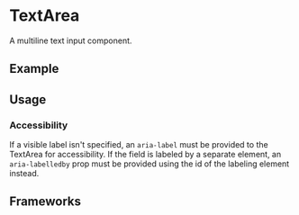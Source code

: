 <script setup>
  import Vue from './vue.md';
  import React from './react.md';
</script>

# TextArea

A multiline text input component.

<components-status react='released' vue='released' />

## Example

<theme-switcher />

<textarea-example />

## Usage

### Accessibility

If a visible label isn't specified, an `aria-label` must be provided to the TextArea for accessibility. If the field is labeled by a separate element, an `aria-labelledby` prop must be provided using the id of the labeling element instead.

## Frameworks

<tabs-content> 
  <template #react>
   <react />
  </template>
  <template #vue>
    <vue />
  </template>
  <template #elements>
  </template>
</tabs-content>